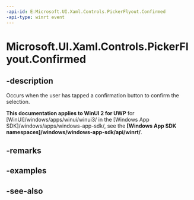 ```yaml
---
-api-id: E:Microsoft.UI.Xaml.Controls.PickerFlyout.Confirmed
-api-type: winrt event
---
```


<!-- Event syntax
public event Windows.Foundation.TypedEventHandler Confirmed<Windows.UI.Xaml.Controls.PickerFlyout,  Windows.UI.Xaml.Controls.PickerConfirmedEventArgs>
-->

# Microsoft.UI.Xaml.Controls.PickerFlyout.Confirmed

## -description
Occurs when the user has tapped a confirmation button to confirm the selection.

**This documentation applies to WinUI 2 for UWP** for [WinUI]/windows/apps/winui/winui3/ in the [Windows App SDK]/windows/apps/windows-app-sdk/, see the **[Windows App SDK namespaces]/windows/windows-app-sdk/api/winrt/**.

## -remarks

## -examples

## -see-also
